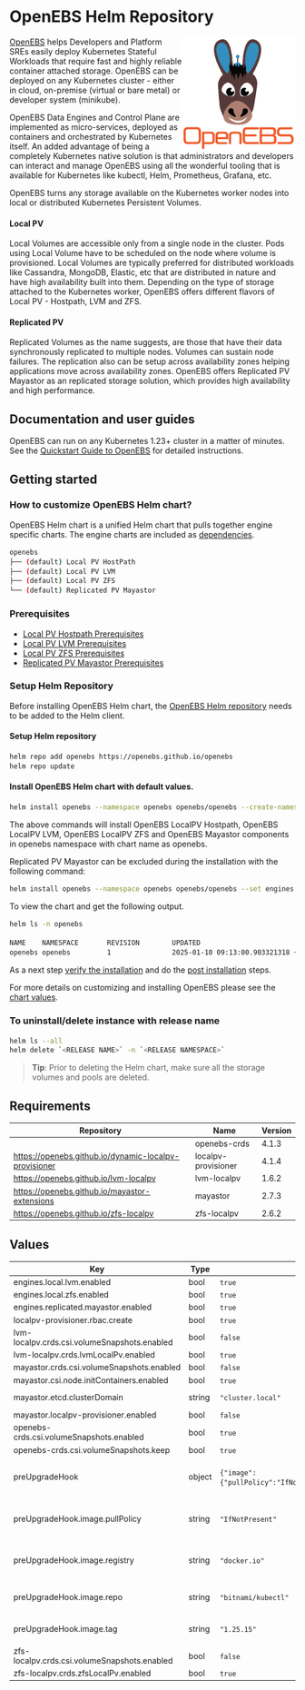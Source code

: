 # OpenEBS Helm Repository

<img width="200" align="right" alt="OpenEBS Logo" src="https://raw.githubusercontent.com/cncf/artwork/master/projects/openebs/stacked/color/openebs-stacked-color.png" xmlns="http://www.w3.org/1999/html">

[OpenEBS](https://openebs.io) helps Developers and Platform SREs easily deploy Kubernetes Stateful Workloads that require fast and highly reliable container attached storage. OpenEBS can be deployed on any Kubernetes cluster - either in cloud, on-premise (virtual or bare metal) or developer system (minikube).

OpenEBS Data Engines and Control Plane are implemented as micro-services, deployed as containers and orchestrated by Kubernetes itself. An added advantage of being a completely Kubernetes native solution is that administrators and developers can interact and manage OpenEBS using all the wonderful tooling that is available for Kubernetes like kubectl, Helm, Prometheus, Grafana, etc.

OpenEBS turns any storage available on the Kubernetes worker nodes into local or distributed Kubernetes Persistent Volumes.

#### Local PV

Local Volumes are accessible only from a single node in the cluster. Pods using Local Volume have to be scheduled on the node where volume is provisioned. Local Volumes are typically preferred for distributed workloads like Cassandra, MongoDB, Elastic, etc that are distributed in nature and have high availability built into them. Depending on the type of storage attached to the Kubernetes worker, OpenEBS offers different flavors of Local PV - Hostpath, LVM and ZFS.

#### Replicated PV

Replicated Volumes as the name suggests, are those that have their data synchronously replicated to multiple nodes. Volumes can sustain node failures. The replication also can be setup across availability zones helping applications move across availability zones. OpenEBS offers Replicated PV Mayastor as an replicated storage solution, which provides high availability and high performance.

## Documentation and user guides

OpenEBS can run on any Kubernetes 1.23+ cluster in a matter of minutes. See the [Quickstart Guide to OpenEBS](https://openebs.io/docs/quickstart-guide/installation) for detailed instructions.

## Getting started

### How to customize OpenEBS Helm chart?

OpenEBS Helm chart is a unified Helm chart that pulls together engine specific charts. The engine charts are included as [dependencies](https://github.com/openebs/openebs/tree/HEAD/charts/Chart.yaml).

```bash
openebs
├── (default) Local PV HostPath
├── (default) Local PV LVM
├── (default) Local PV ZFS
└── (default) Replicated PV Mayastor
```

### Prerequisites

- [Local PV Hostpath Prerequisites](https://openebs.io/docs/user-guides/local-storage-user-guide/local-pv-hostpath/hostpath-installation#prerequisites)
- [Local PV LVM Prerequisites](https://openebs.io/docs/user-guides/local-storage-user-guide/local-pv-lvm/lvm-installation#prerequisites)
- [Local PV ZFS Prerequisites](https://openebs.io/docs/user-guides/local-storage-user-guide/local-pv-zfs/zfs-installation#prerequisites)
- [Replicated PV Mayastor Prerequisites](https://openebs.io/docs/user-guides/replicated-storage-user-guide/replicated-pv-mayastor/rs-installation#prerequisites)

### Setup Helm Repository

Before installing OpenEBS Helm chart, the [OpenEBS Helm repository](https://openebs.github.io/openebs) needs to be added to the Helm client.

#### Setup Helm repository

```bash
helm repo add openebs https://openebs.github.io/openebs
helm repo update
```

#### Install OpenEBS Helm chart with default values.

```bash
helm install openebs --namespace openebs openebs/openebs --create-namespace
```

The above commands will install OpenEBS LocalPV Hostpath, OpenEBS LocalPV LVM, OpenEBS LocalPV ZFS and OpenEBS Mayastor components in openebs namespace with chart name as openebs. 

Replicated PV Mayastor can be excluded during the installation with the following command:

```bash
helm install openebs --namespace openebs openebs/openebs --set engines.replicated.mayastor.enabled=false --create-namespace
```

To view the chart and get the following output.

```bash
helm ls -n openebs 

NAME    NAMESPACE       REVISION        UPDATED                                 STATUS          CHART           APP VERSION
openebs openebs         1               2025-01-10 09:13:00.903321318 +0000 UTC deployed        openebs-4.1.3   4.1.3
```

As a next step [verify the installation](https://openebs.io/docs/quickstart-guide/installation#verifying-openebs-installation) and do the [post installation](https://openebs.io/docs/quickstart-guide/installation#post-installation-considerations) steps.

For more details on customizing and installing OpenEBS please see the [chart values](https://github.com/openebs/openebs/tree/HEAD/charts/README.md).

### To uninstall/delete instance with release name

```bash
helm ls --all
helm delete `<RELEASE NAME>` -n `<RELEASE NAMESPACE>`
```

> **Tip**: Prior to deleting the Helm chart, make sure all the storage volumes and pools are deleted.

## Requirements

| Repository | Name | Version |
|------------|------|---------|
|  | openebs-crds | 4.1.3 |
| https://openebs.github.io/dynamic-localpv-provisioner | localpv-provisioner | 4.1.4 |
| https://openebs.github.io/lvm-localpv | lvm-localpv | 1.6.2 |
| https://openebs.github.io/mayastor-extensions | mayastor | 2.7.3 |
| https://openebs.github.io/zfs-localpv | zfs-localpv | 2.6.2 |

## Values

| Key | Type | Default | Description |
|-----|------|---------|-------------|
| engines.local.lvm.enabled | bool | `true` |  |
| engines.local.zfs.enabled | bool | `true` |  |
| engines.replicated.mayastor.enabled | bool | `true` |  |
| localpv-provisioner.rbac.create | bool | `true` |  |
| lvm-localpv.crds.csi.volumeSnapshots.enabled | bool | `false` |  |
| lvm-localpv.crds.lvmLocalPv.enabled | bool | `true` |  |
| mayastor.crds.csi.volumeSnapshots.enabled | bool | `false` |  |
| mayastor.csi.node.initContainers.enabled | bool | `true` |  |
| mayastor.etcd.clusterDomain | string | `"cluster.local"` | Kubernetes Cluster Domain |
| mayastor.localpv-provisioner.enabled | bool | `false` |  |
| openebs-crds.csi.volumeSnapshots.enabled | bool | `true` |  |
| openebs-crds.csi.volumeSnapshots.keep | bool | `true` |  |
| preUpgradeHook | object | `{"image":{"pullPolicy":"IfNotPresent","registry":"docker.io","repo":"bitnami/kubectl","tag":"1.25.15"}}` | Configuration options for pre-upgrade helm hook job. |
| preUpgradeHook.image.pullPolicy | string | `"IfNotPresent"` | The imagePullPolicy for the container |
| preUpgradeHook.image.registry | string | `"docker.io"` | The container image registry URL for the hook job |
| preUpgradeHook.image.repo | string | `"bitnami/kubectl"` | The container repository for the hook job |
| preUpgradeHook.image.tag | string | `"1.25.15"` | The container image tag for the hook job |
| zfs-localpv.crds.csi.volumeSnapshots.enabled | bool | `false` |  |
| zfs-localpv.crds.zfsLocalPv.enabled | bool | `true` |  |
